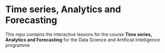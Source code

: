 # Time series, Analytics and Forecasting 
This repo contains the interactive lessons for the course **Time series, Analytics and Forecasting** for the 
Data Science and Artificial Intelligence programme
